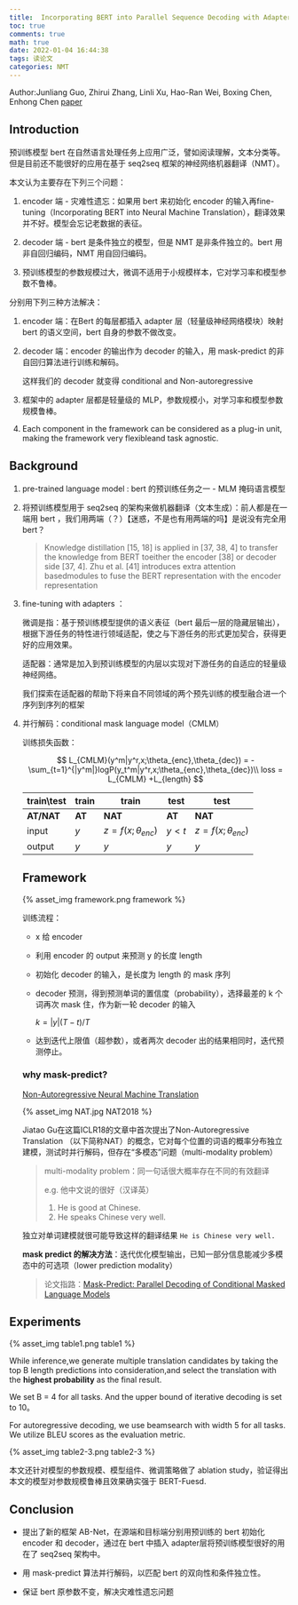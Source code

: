 ```yaml
---
title:  Incorporating BERT into Parallel Sequence Decoding with Adapters
toc: true
comments: true
math: true
date: 2022-01-04 16:44:38
tags: 读论文
categories: NMT
---
```


Author:Junliang Guo, Zhirui Zhang, Linli Xu, Hao-Ran Wei, Boxing Chen, Enhong Chen
[paper](https://arxiv.org/abs/2010.06138)

## Introduction

预训练模型 bert 在自然语言处理任务上应用广泛，譬如阅读理解，文本分类等。但是目前还不能很好的应用在基于 seq2seq 框架的神经网络机器翻译（NMT）。

本文认为主要存在下列三个问题：

1. encoder 端 - 灾难性遗忘：如果用 bert 来初始化 encoder 的输入再fine-tuning（Incorporating BERT into Neural Machine Translation），翻译效果并不好。模型会忘记老数据的表征。

2. decoder 端 - bert 是条件独立的模型，但是 NMT 是非条件独立的。bert 用非自回归编码，NMT 用自回归编码。

3. 预训练模型的参数规模过大，微调不适用于小规模样本，它对学习率和模型参数不鲁棒。

   

<!--more-->

分别用下列三种方法解决：

1. encoder 端：在Bert 的每层都插入 adapter 层（轻量级神经网络模块）映射 bert 的语义空间，bert 自身的参数不做改变。

2. decoder 端：encoder 的输出作为 decoder 的输入，用 mask-predict 的非自回归算法进行训练和解码。

   这样我们的 decoder 就变得 conditional and Non-autoregressive

3. 框架中的 adapter 层都是轻量级的 MLP，参数规模小，对学习率和模型参数规模鲁棒。

4.  Each component  in the framework can be considered as a plug-in unit, making the framework very flexibleand task agnostic.



## Background

1. pre-trained language model : bert 的预训练任务之一 - MLM 掩码语言模型

2. 将预训练模型用于 seq2seq 的架构来做机器翻译（文本生成）：前人都是在一端用 bert ，我们用两端（？）【迷惑，不是也有用两端的吗】是说没有完全用 bert？

   > Knowledge distillation [15, 18] is applied in [37, 38, 4] to transfer the knowledge from BERT toeither the encoder [38] or decoder side [37, 4]. Zhu et al. [41] introduces extra attention basedmodules to fuse the BERT representation with the encoder representation

3. fine-tuning with adapters ：

   微调是指：基于预训练模型提供的语义表征（bert 最后一层的隐藏层输出），根据下游任务的特性进行领域适配，使之与下游任务的形式更加契合，获得更好的应用效果。

   适配器：通常是加入到预训练模型的内层以实现对下游任务的自适应的轻量级神经网络。

   我们探索在适配器的帮助下将来自不同领域的两个预先训练的模型融合进一个序列到序列的框架

4. 并行解码：conditional mask language model（CMLM）

   训练损失函数：

   $$
   L_{CMLM}(y^m|y^r,x;\theta_{enc},\theta_{dec}) = -\sum_{t=1}^{|y^m|}logP(y_t^m|y^r,x;\theta_{enc},\theta_{dec})\\
   loss = L_{CMLM}  +L_{length}
   $$

   | train\test | train  | train                   | test   | test                    |
   | ---------- | ------ | ----------------------- | ------ | ----------------------- |
   | **AT/NAT** | **AT** | **NAT**                 | **AT** | **NAT**                 |
   | input      | $y$    | $z = f(x;\theta_{enc})$ | $y<t$  | $z = f(x;\theta_{enc})$ |
   | output     | $y$    | $y$                     | $y$    | $y$                     |

   

   ## Framework

   {% asset_img framework.png framework  %}

   

   训练流程：

   - x 给 encoder

   - 利用 encoder 的 output 来预测 y 的长度 length

   - 初始化 decoder 的输入，是长度为 length 的 mask 序列

   - decoder 预测，得到预测单词的置信度（probability），选择最差的 k 个词再次 mask 住，作为新一轮 decoder 的输入

     $k = |y|(T-t)/T$

   - 达到迭代上限值（超参数），或者两次 decoder 出的结果相同时，迭代预测停止。

   ### why mask-predict?

   [Non-Autoregressive Neural Machine Translation](https://link.zhihu.com/?target=https%3A//arxiv.org/abs/1711.02281v1)

   {% asset_img NAT.jpg NAT2018 %}

   Jiatao Gu在这篇ICLR18的文章中首次提出了Non-Autoregressive Translation （以下简称NAT）的概念，它对每个位置的词语的概率分布独立建模，测试时并行解码，但存在“多模态”问题（multi-modality problem）

   > multi-modality problem：同一句话很大概率存在不同的有效翻译
   >
   > e.g. 他中文说的很好（汉译英）
   >
   > 1. He is good at Chinese.
   > 2. He speaks Chinese very well.

   独立对单词建模就很可能导致这样的翻译结果 `He is Chinese very well. `

   **mask predict 的解决方法**：迭代优化模型输出，已知一部分信息能减少多模态中的可选项（lower prediction modality）

   > 论文指路：[Mask-Predict: Parallel Decoding of Conditional Masked Language Models](https://link.zhihu.com/?target=https%3A//arxiv.org/abs/1904.09324)

## Experiments 

{% asset_img table1.png table1 %}

While inference,we generate multiple translation candidates by taking the top B length predictions into consideration,and select the translation with the **highest probability** as the final result.

We set B = 4 for all tasks. And the upper bound of iterative decoding is set to 10。

For autoregressive decoding, we use beamsearch with width 5 for all tasks. We utilize BLEU scores as the evaluation metric. 

{% asset_img table2-3.png table2-3 %}

本文还针对模型的参数规模、模型组件、微调策略做了 ablation study，验证得出本文的模型对参数规模鲁棒且效果确实强于 BERT-Fuesd.


## Conclusion

- 提出了新的框架 AB-Net，在源端和目标端分别用预训练的 bert 初始化 encoder 和 decoder，通过在 bert 中插入 adapter层将预训练模型很好的用在了 seq2seq 架构中。

- 用 mask-predict 算法并行解码，以匹配 bert 的双向性和条件独立性。

- 保证 bert 原参数不变，解决灾难性遗忘问题

  

